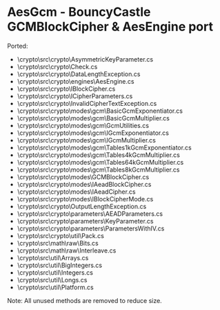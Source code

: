 # AesGcm - BouncyCastle GCMBlockCipher & AesEngine port

Ported:

* \crypto\src\crypto\AsymmetricKeyParameter.cs
* \crypto\src\crypto\Check.cs
* \crypto\src\crypto\DataLengthException.cs
* \crypto\src\crypto\engines\AesEngine.cs
* \crypto\src\crypto\IBlockCipher.cs
* \crypto\src\crypto\ICipherParameters.cs
* \crypto\src\crypto\InvalidCipherTextException.cs
* \crypto\src\crypto\modes\gcm\BasicGcmExponentiator.cs
* \crypto\src\crypto\modes\gcm\BasicGcmMultiplier.cs
* \crypto\src\crypto\modes\gcm\GcmUtilities.cs
* \crypto\src\crypto\modes\gcm\IGcmExponentiator.cs
* \crypto\src\crypto\modes\gcm\IGcmMultiplier.cs
* \crypto\src\crypto\modes\gcm\Tables1kGcmExponentiator.cs
* \crypto\src\crypto\modes\gcm\Tables4kGcmMultiplier.cs
* \crypto\src\crypto\modes\gcm\Tables64kGcmMultiplier.cs
* \crypto\src\crypto\modes\gcm\Tables8kGcmMultiplier.cs
* \crypto\src\crypto\modes\GCMBlockCipher.cs
* \crypto\src\crypto\modes\IAeadBlockCipher.cs
* \crypto\src\crypto\modes\IAeadCipher.cs
* \crypto\src\crypto\modes\IBlockCipherMode.cs
* \crypto\src\crypto\OutputLengthException.cs
* \crypto\src\crypto\parameters\AEADParameters.cs
* \crypto\src\crypto\parameters\KeyParameter.cs
* \crypto\src\crypto\parameters\ParametersWithIV.cs
* \crypto\src\crypto\util\Pack.cs
* \crypto\src\math\raw\Bits.cs
* \crypto\src\math\raw\Interleave.cs
* \crypto\src\util\Arrays.cs
* \crypto\src\util\BigIntegers.cs
* \crypto\src\util\Integers.cs
* \crypto\src\util\Longs.cs
* \crypto\src\util\Platform.cs

Note: All unused methods are removed to reduce size.
